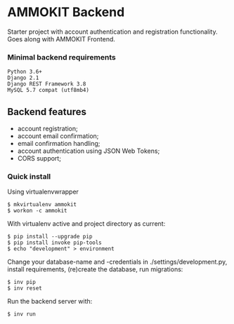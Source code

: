 AMMOKIT Backend
===

Starter project with account authentication and registration functionality.
Goes along with AMMOKIT Frontend.

### Minimal backend requirements
```
Python 3.6+
Django 2.1
Django REST Framework 3.8
MySQL 5.7 compat (utf8mb4)
```

## Backend features
- account registration;
- account email confirmation;
- email confirmation handling;
- account authentication using JSON Web Tokens;
- CORS support;

### Quick install

Using virtualenvwrapper
```
$ mkvirtualenv ammokit
$ workon -c ammokit
```
With virtualenv active and project directory as current:
```
$ pip install --upgrade pip
$ pip install invoke pip-tools
$ echo "development" > environment
```
Change your database-name and -credentials in ./settings/development.py, install requirements, (re)create the database, run migrations:
```
$ inv pip
$ inv reset
```
Run the backend server with:
```
$ inv run
```


